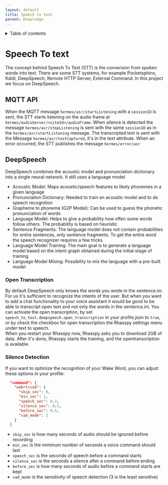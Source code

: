 ```yaml
---
layout: default
title: Speech to text
parent: Knowledge
---
```


<details close markdown="block">
  <summary>
    Table of contents
  </summary>
  {: .text-delta }
1. TOC
{:toc}
</details>

# Speech To text
The concept behind Speech To Text (STT) is the conversion from spoken words into text.
There are some STT systems, for example Pocketsphinx, Kaldi, DeepSpeech, Remote HTTP Server, External Command.
In this project we focus on DeepSpeech. 
 
## MQTT API
When the MQTT message ``hermes/asr/startListening`` with a ``sessionID`` is sent, the STT starts listening on the audio frame at ``hermes/audioServer/<siteId>/audioFrame``. 
When silence is detected the message ``hermes/asr/stopListening`` is sent with the same ``sessionID`` as in the ``hermes/asr/startListening`` message.
The transcripted text is sent with the Message ``hermes/asr/textCaptured``, it's in the text attribute. When an error occurred, the STT publishes the message ``hermes/error/asr``
 
## DeepSpeech
DeepSpeech combines the acoustic model and pronunciation dictionary into a single neural network. It still uses a language model.
- Acoustic Model: Maps acoustic/speech features to likely phonemes in a given language
- Pronunciation Dictionary: Needed to train an acoustic model and to do speech recognition
- Grapheme to phoneme (G2P Model): Can be used to guess the phonetic pronunciation of words
- Language Model: Helps to give a probability how often some words follow others. The probability is based on heuristic
- Sentence Fragments: The language model does not contain probabilities for entire sentences, only sentence fragments. 
To get the entire word the speech recognizer requires a few tricks
- Language Model Training: The main goal is to generate a language model based on the intent graph obtained during the 
initial stage of training
- Language Model Mixing: Possibility to mix the language with a pre-built model
 
### Open Transcription
By default DeepSpeech only knows the words you wrote in the sentence.ini. For us it's sufficient to recognize the 
intents of the user. But when you want to add a chat functionality to your voice assistant it would be good to be 
able to transcript open text and not only the words in the sentence.ini. You can activate the open transcription, 
by set ``speech_to_text.deepspeech.open_transcription`` ìn your profile.json to ``true``, or by check the checkbox 
for open transcription the Rhasspy settings menu under text to speech.    
When you restart your Rhasspy now, Rhasspy asks you to download 2GB of data. After it's done, Rhasspy starts the training, 
and the opentranscription is available. 
 
### Silence Detection
If you want to optimize the recognition of your Wake Word, you can adjust these options in your profile:
 
```JSON
  "command": {
    "webrtcvad": {
      "skip_sec": 0,
      "min_sec": 1,
      "speech_sec": 0.3,
      "silence_sec": 0.5,
      "before_sec": 0.5,
      "vad_mode": 3
    }
  }
```
 
* `skip_sec` is how many seconds of audio should be ignored before recording
* `min_sec` is the minimum number of seconds a voice command should last
* `speech_sec` is the seconds of speech before a command starts
* `silence_sec` is the seconds a silence after a command before ending
* `before_sec` is how many seconds of audio before a command starts are kept
* `vad_mode` is the sensitivity of speech detection (3 is the least sensitive)


